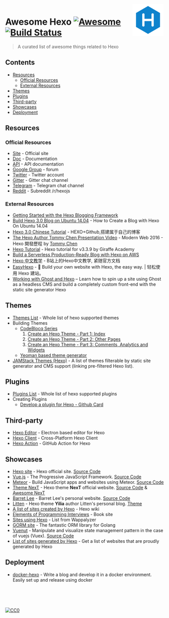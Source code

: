 <img src="https://raw.githubusercontent.com/hexojs/logo/master/hexo-logo-avatar.png" alt="Hexo logo" width="100" height="100" align="right" />

# Awesome Hexo  [![Awesome](https://cdn.rawgit.com/sindresorhus/awesome/d7305f38d29fed78fa85652e3a63e154dd8e8829/media/badge.svg)](https://github.com/sindresorhus/awesome) [![Build Status](https://api.travis-ci.org/hexojs/awesome-hexo.svg?branch=master)](https://travis-ci.org/hexojs/awesome-hexo)

> A curated list of awesome things related to Hexo

## Contents

- [Resources](#resources)
  - [Official Resources](#official-resources)
  - [External Resources](#external-resources)
- [Themes](#themes)
- [Plugins](#plugins)
- [Third-party](#third-party)
- [Showcases](#showcases)
- [Deployment](#deployment)

## Resources


### Official Resources

  - [Site](https://hexo.io/) - Official site
  - [Doc](https://hexo.io/docs/) - Documentation
  - [API](https://hexo.io/api/) - API documentation
  - [Google Group](https://groups.google.com/forum/#!forum/hexo) - forum
  - [Twitter](https://twitter.com/hexojs) - Twitter account
  - [Gitter](https://gitter.im/hexojs/hexo) - Gitter chat channel
  - [Telegram](https://t.me/hexojs) - Telegram chat channel
  - [Reddit](https://www.reddit.com/r/hexojs/) - Subreddit /r/hexojs

### External Resources

  - [Getting Started with the Hexo Blogging Framework](https://www.cgmartin.com/2016/01/03/getting-started-with-hexo-blog/)
  - [Build Hexo 3.0 Blog on Ubuntu 14.04](https://www.digitalocean.com/community/tutorials/how-to-create-a-blog-with-hexo-on-ubuntu-14-04) - How to Create a Blog with Hexo On Ubuntu 14.04
  - [Hexo 3.0 Chinese Tutorial](https://www.jianshu.com/p/465830080ea9?utm_campaign=maleskine&utm_content=note&utm_medium=reader_share&utm_source=weibo) - HEXO+Github,搭建属于自己的博客
  - [The Hexo Author Tommy Chen Presentation Video](https://www.ithome.com.tw/video/108430) - Modern Web 2016 - Hexo 開發歷程 by [Tommy Chen](https://github.com/tommy351)
  - [Hexo Tutorial](https://www.mikedane.com/static-site-generators/hexo/) - Hexo tutorial for v3.3.9 by Giraffe Academy
  - [Build a Serverless Production-Ready Blog with Hexo on AWS](https://hackernoon.com/build-a-serverless-production-ready-blog-b1583c0a5ac2?gi=34e8961610b4)
  - [Hexo 中文教学](http://space.bilibili.com/362224537/channel/detail?cid=60350) - B站上的Hexo中文教学, 紧随官方文档
  - [EasyHexo](https://easyhexo.com/) -  🤘 Build your own website with Hexo, the easy way. | 轻松使用 Hexo 建站。
  - [Working with Ghost and Hexo](https://ghost.org/docs/api/hexo/) – Learn how to spin up a site using Ghost as a headless CMS and build a completely custom front-end with the static site generator Hexo
  
## Themes

  - [Themes List](https://hexo.io/themes/) - Whole list of hexo supported themes
  - Building Themes
    - [CodeBlocq Series](http://www.codeblocq.com/tags/Hexo/)
      1. [Create an Hexo Theme - Part 1: Index](http://www.codeblocq.com/2016/03/Create-an-Hexo-Theme-Part-1-Index/)
      2. [Create an Hexo Theme - Part 2: Other Pages](http://www.codeblocq.com/2016/03/Create-an-Hexo-Theme-Part-2-Other-Pages/)
      3. [Create an Hexo Theme - Part 3: Comments, Analytics and Widgets](http://www.codeblocq.com/2016/03/Create-an-Hexo-Theme-Part-3-Comments-Analytics-and-Widgets/)
    - [Yeoman based theme generator](https://github.com/tcrowe/generator-hexo-theme)
   - [JAMStack Themes (Hexo)](https://jamstackthemes.dev/ssg/hexo/) - A list of themes filterable by static site generator and CMS support (linking pre-filtered Hexo list).
  
## Plugins

  - [Plugins List](https://hexo.io/plugins/) - Whole list of hexo supported plugins
  - Creating Plugins
    - [Develop a plugin for Hexo - Github Card](https://blog.gisonrg.me/2016/04/develop-hexo-github-card/)

## Third-party

  - [Hexo Editor](https://github.com/zhuzhuyule/HexoEditor) - Electron based editor for Hexo
  - [Hexo Client](https://github.com/gaoyoubo/hexo-client) - Cross-Platform Hexo Client
  - [Hexo Action](https://github.com/heowc/action-hexo) - GitHub Action for Hexo
  
## Showcases

  - [Hexo site](https://hexo.io/) - Hexo official site. [Source Code](https://github.com/hexojs/site)
  - [Vue.js](https://vuejs.org/) - The Progressive JavaScript Framework. [Source Code](https://github.com/vuejs/vuejs.org)
  - [Meteor](https://docs.meteor.com/) - Build JavaScript apps and websites using Meteor. [Source Code](https://github.com/meteor/docs)
  - [Theme NexT](https://theme-next.org) - Hexo theme **NexT** official website. [Source Code](https://github.com/theme-next/hexo-theme-next) & [Awesome NexT](https://github.com/theme-next/awesome-next)
  - [Barret Lee](https://www.barretlee.com/) - Barret Lee's personal website. [Source Code](https://github.com/barretlee/blog)
  - [Litten](http://litten.me/) - Hexo theme **Yilia** author Litten's personal blog. [Theme](https://github.com/litten/hexo-theme-yilia)
  - [A list of sites created by Hexo](https://github.com/hexojs/hexo/wiki/Sites) - Hexo wiki
  - [Elements of Programming Interviews](http://elementsofprogramminginterviews.com/) - Book site
  - [Sites using Hexo](https://www.wappalyzer.com/technologies/hexo) - List from Wappalyzer
  - [GORM site](http://gorm.io/) - The fantastic ORM library for Golang
  - [Vuenut](https://lusaxweb.github.io/vuenut.org/) - Manipulate and visualize state management pattern in the case of vuejs (Vuex). [Source Code](https://github.com/lusaxweb/vuenut.org)
  - [List of sites generated by Hexo](https://www.wappalyzer.com/technologies/hexo) - Get a list of websites that are proudly generated by Hexo

## Deployment

  - [docker-hexo](https://github.com/RammusXu/docker-hexo) - Write a blog and develop it in a docker environment. Easily set up and release using docker


<!---- Content should above this line ---->
<br/>
<br/>
<br/>
<!---- Footer ---->

[![CC0](https://licensebuttons.net/p/zero/1.0/88x31.png)](https://creativecommons.org/publicdomain/zero/1.0/)
